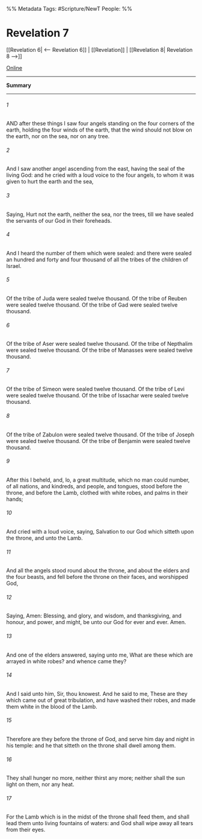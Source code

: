 %% Metadata
Tags: #Scripture/NewT
People: 
%%
# Revelation 7
[[Revelation 6| <-- Revelation 6]] | [[Revelation]] | [[Revelation 8| Revelation 8 -->]]

[Online](https://churchofjesuschrist.org/study/scriptures/nt/rev/7?lang=eng)

---
__Summary__



---
###### 1
AND after these things I saw four angels standing on the four corners of the earth, holding the four winds of the earth, that the wind should not blow on the earth, nor on the sea, nor on any tree.
###### 2
And I saw another angel ascending from the east, having the seal of the living God: and he cried with a loud voice to the four angels, to whom it was given to hurt the earth and the sea,
###### 3
Saying, Hurt not the earth, neither the sea, nor the trees, till we have sealed the servants of our God in their foreheads.
###### 4
And I heard the number of them which were sealed: and there were sealed an hundred and forty and four thousand of all the tribes of the children of Israel.
###### 5
Of the tribe of Juda were sealed twelve thousand. Of the tribe of Reuben were sealed twelve thousand. Of the tribe of Gad were sealed twelve thousand.
###### 6
Of the tribe of Aser were sealed twelve thousand. Of the tribe of Nepthalim were sealed twelve thousand. Of the tribe of Manasses were sealed twelve thousand.
###### 7
Of the tribe of Simeon were sealed twelve thousand. Of the tribe of Levi were sealed twelve thousand. Of the tribe of Issachar were sealed twelve thousand.
###### 8
Of the tribe of Zabulon were sealed twelve thousand. Of the tribe of Joseph were sealed twelve thousand. Of the tribe of Benjamin were sealed twelve thousand.
###### 9
After this I beheld, and, lo, a great multitude, which no man could number, of all nations, and kindreds, and people, and tongues, stood before the throne, and before the Lamb, clothed with white robes, and palms in their hands;
###### 10
And cried with a loud voice, saying, Salvation to our God which sitteth upon the throne, and unto the Lamb.
###### 11
And all the angels stood round about the throne, and about the elders and the four beasts, and fell before the throne on their faces, and worshipped God,
###### 12
Saying, Amen: Blessing, and glory, and wisdom, and thanksgiving, and honour, and power, and might, be unto our God for ever and ever. Amen.
###### 13
And one of the elders answered, saying unto me, What are these which are arrayed in white robes? and whence came they?
###### 14
And I said unto him, Sir, thou knowest. And he said to me, These are they which came out of great tribulation, and have washed their robes, and made them white in the blood of the Lamb.
###### 15
Therefore are they before the throne of God, and serve him day and night in his temple: and he that sitteth on the throne shall dwell among them.
###### 16
They shall hunger no more, neither thirst any more; neither shall the sun light on them, nor any heat.
###### 17
For the Lamb which is in the midst of the throne shall feed them, and shall lead them unto living fountains of waters: and God shall wipe away all tears from their eyes.



